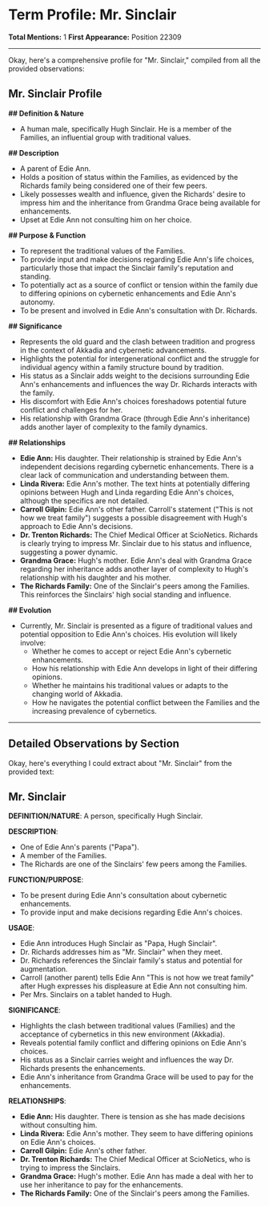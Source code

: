 # Term Profile: Mr. Sinclair

**Total Mentions:** 1
**First Appearance:** Position 22309

---

Okay, here's a comprehensive profile for "Mr. Sinclair," compiled from all the provided observations:

## Mr. Sinclair Profile

**## Definition & Nature**

*   A human male, specifically Hugh Sinclair. He is a member of the Families, an influential group with traditional values.

**## Description**

*   A parent of Edie Ann.
*   Holds a position of status within the Families, as evidenced by the Richards family being considered one of their few peers.
*   Likely possesses wealth and influence, given the Richards' desire to impress him and the inheritance from Grandma Grace being available for enhancements.
*   Upset at Edie Ann not consulting him on her choice.

**## Purpose & Function**

*   To represent the traditional values of the Families.
*   To provide input and make decisions regarding Edie Ann's life choices, particularly those that impact the Sinclair family's reputation and standing.
*   To potentially act as a source of conflict or tension within the family due to differing opinions on cybernetic enhancements and Edie Ann's autonomy.
*   To be present and involved in Edie Ann's consultation with Dr. Richards.

**## Significance**

*   Represents the old guard and the clash between tradition and progress in the context of Akkadia and cybernetic advancements.
*   Highlights the potential for intergenerational conflict and the struggle for individual agency within a family structure bound by tradition.
*   His status as a Sinclair adds weight to the decisions surrounding Edie Ann's enhancements and influences the way Dr. Richards interacts with the family.
*   His discomfort with Edie Ann's choices foreshadows potential future conflict and challenges for her.
*   His relationship with Grandma Grace (through Edie Ann's inheritance) adds another layer of complexity to the family dynamics.

**## Relationships**

*   **Edie Ann:** His daughter. Their relationship is strained by Edie Ann's independent decisions regarding cybernetic enhancements. There is a clear lack of communication and understanding between them.
*   **Linda Rivera:** Edie Ann's mother. The text hints at potentially differing opinions between Hugh and Linda regarding Edie Ann's choices, although the specifics are not detailed.
*   **Carroll Gilpin:** Edie Ann's other father. Carroll's statement ("This is not how we treat family") suggests a possible disagreement with Hugh's approach to Edie Ann's decisions.
*   **Dr. Trenton Richards:** The Chief Medical Officer at ScioNetics. Richards is clearly trying to impress Mr. Sinclair due to his status and influence, suggesting a power dynamic.
*   **Grandma Grace:** Hugh's mother. Edie Ann's deal with Grandma Grace regarding her inheritance adds another layer of complexity to Hugh's relationship with his daughter and his mother.
*   **The Richards Family:** One of the Sinclair's peers among the Families. This reinforces the Sinclairs' high social standing and influence.

**## Evolution**

*   Currently, Mr. Sinclair is presented as a figure of traditional values and potential opposition to Edie Ann's choices. His evolution will likely involve:
    *   Whether he comes to accept or reject Edie Ann's cybernetic enhancements.
    *   How his relationship with Edie Ann develops in light of their differing opinions.
    *   Whether he maintains his traditional values or adapts to the changing world of Akkadia.
    *   How he navigates the potential conflict between the Families and the increasing prevalence of cybernetics.

---

## Detailed Observations by Section

Okay, here's everything I could extract about "Mr. Sinclair" from the provided text:

## Mr. Sinclair

**DEFINITION/NATURE**: A person, specifically Hugh Sinclair.

**DESCRIPTION**:

*   One of Edie Ann's parents ("Papa").
*   A member of the Families.
*   The Richards are one of the Sinclairs' few peers among the Families.

**FUNCTION/PURPOSE**:

*   To be present during Edie Ann's consultation about cybernetic enhancements.
*   To provide input and make decisions regarding Edie Ann's choices.

**USAGE**:

*   Edie Ann introduces Hugh Sinclair as "Papa, Hugh Sinclair".
*   Dr. Richards addresses him as "Mr. Sinclair" when they meet.
*   Dr. Richards references the Sinclair family's status and potential for augmentation.
*   Carroll (another parent) tells Edie Ann "This is not how we treat family" after Hugh expresses his displeasure at Edie Ann not consulting him.
*   Per Mrs. Sinclairs on a tablet handed to Hugh.

**SIGNIFICANCE**:

*   Highlights the clash between traditional values (Families) and the acceptance of cybernetics in this new environment (Akkadia).
*   Reveals potential family conflict and differing opinions on Edie Ann's choices.
*   His status as a Sinclair carries weight and influences the way Dr. Richards presents the enhancements.
*   Edie Ann's inheritance from Grandma Grace will be used to pay for the enhancements.

**RELATIONSHIPS**:

*   **Edie Ann:** His daughter. There is tension as she has made decisions without consulting him.
*   **Linda Rivera:** Edie Ann's mother. They seem to have differing opinions on Edie Ann's choices.
*   **Carroll Gilpin:** Edie Ann's other father.
*   **Dr. Trenton Richards:** The Chief Medical Officer at ScioNetics, who is trying to impress the Sinclairs.
*   **Grandma Grace:** Hugh's mother. Edie Ann has made a deal with her to use her inheritance to pay for the enhancements.
*   **The Richards Family:** One of the Sinclair's peers among the Families.
